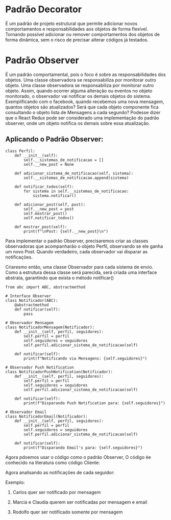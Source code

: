 # Padrão Decorator

É um padrão de projeto estrutural que permite adicionar novos comportamentos e responsabilidades aos objetos de forma flexível.
Tornando possível adicionar ou remover comportamentos dos objetos de forma dinâmica, sem o risco de precisar alterar códigos já testados.

# Padrão Observer

É um padrão comportamental, pois o foco é sobre as responsabilidades dos objetos. Uma classe observadora se responsabiliza por monitorar outro objeto. Uma classe observadora se responsabiliza por monitorar outro objeto.
Assim, quando ocorrer alguma alteração ou eventos no objeto monitorado, o observador vai notificar os demais objetos do sistema.
Exemplificando com o facebook, quando recebemos uma nova mensagem, quantos objetos são atualizados?
Será que cada objeto componente fica consultando o objeto lista de Mensagens a cada segundo?
Podesse dizer que o React Redux pode ser considerado uma implementação do padrão observer, onde um objeto notifica os demais sobre essa atualização.


## Aplicando o Padrão Observer:

```
class Perfil:
    def __init__(self):
        self.__sistemas_de_notificacao = []
        self.__new_post = None

    def adicionar_sistema_de_notificacao(self, sistema):
        self.__sistemas_de_notificacao.append(sistema)

    def notificar_todos(self):
        for sistema in self.__sistemas_de_notificacao:
            sistema.notificar()

    def adicionar_post(self, post):
        self.__new_post = post
        self.mostrar_post()
        self.notificar_todos()

    def mostrar_post(self):
        print(f"\nPost: {self.__new_post}\n")
```

Para implementar o padrão Observer, precisaremos criar as classes observadoras que acompanharão o objeto Perfil, observando se ele ganha um novo Post. Quando verdadeiro, cada observador vai disparar as notificações.

Criaresmo então, uma classe Observador para cada sistema de envio. Como a estrutura dessa classe será parecida, será criada uma interface abstrata, garantindo que exista o método notificar()

```
from abc import ABC, abstractmethod

# Interface Observer
class Notificador(ABC):
    @abstractmethod
    def notificar(self):
        pass

# Observador Mensagem
class NotificadorMensagem(Notificador):
    def __init__(self, perfil, seguidores):
        self.perfil = perfil
        self.seguidores = seguidores
        self.perfil.adicionar_sistema_de_notificacao(self)

    def notificar(self):
        print(f"Notificando via Mensagens: {self.seguidores}")

# Observador Push Notification
class NotificadorPushNotification(Notificador):
    def __init__(self, perfil, seguidores):
        self.perfil = perfil
        self.seguidores = seguidores
        self.perfil.adicionar_sistema_de_notificacao(self)

    def notificar(self):
        print(f"Disparando Push Notification para: {self.seguidores}")

# Observador Email
class NotificadorEmail(Notificador):
    def __init__(self, perfil, seguidores):
        self.perfil = perfil
        self.seguidores = seguidores
        self.perfil.adicionar_sistema_de_notificacao(self)

    def notificar(self):
        print(f"Disparando Email's para: {self.seguidores}")

```

Agora pdoemos usar o código como o padrão Observer, O código ée conhecido na literatura como código Cliente:

Agora analisando as notificações de cada seguidor:

Exemplo:

1. Carlos quer ser notificado por mensagem

2. Marcia e Claudia querem ser notificadas por mensagem e email

3. Rodolfo quer ser notificado somente por mensagem

